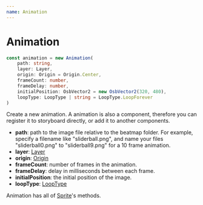 ```yaml
---
name: Animation
---
```


# Animation
```typescript
const animation = new Animation(
	path: string,
	layer: Layer,
	origin: Origin = Origin.Center,
	frameCount: number,
	frameDelay: number,
	initialPosition: OsbVector2 = new OsbVector2(320, 480),
	loopType: LoopType | string = LoopType.LoopForever
)
```

Create a new animation. A animation is also a component, therefore you can register it to storyboard directly, or add it to another components.

* **path**: path to the image file relative to the beatmap folder. For example, specify a filename like "sliderball.png", and name your files "sliderball0.png" to "sliderball9.png" for a 10 frame animation.
* **layer**: [Layer](/docs/osbjs-enums)
* **origin**: [Origin](/docs/osbjs-enums)
* **frameCount**: number of frames in the animation.
* **frameDelay**: delay in milliseconds between each frame.
* **initialPosition**: the initial position of the image.
* **loopType**: [LoopType](/docs/osbjs-enums)

Animation has all of [Sprite](/docs/osbjs-sprite)'s methods.

